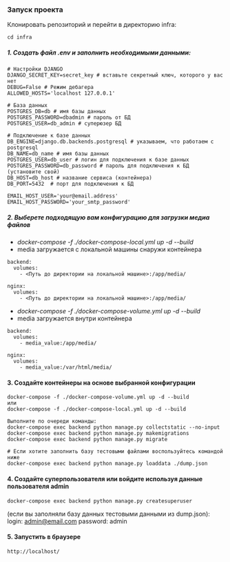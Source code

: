 ### Запуск проекта

Клонировать репозиторий и перейти в директорию infra:
```
cd infra
```
##### 1. Создать файл .env и заполнить необходимыми данными:

```dotenv
# Настройки DJANGO
DJANGO_SECRET_KEY=secret_key # вставьте секретный ключ, которого у вас нет
DEBUG=False # Режим дебагера
ALLOWED_HOSTS='localhost 127.0.0.1'

# База данных
POSTGRES_DB=db # имя базы данных
POSTGRES_PASSWORD=dbadmin # пароль от БД
POSTGRES_USER=db_admin # суперюзер БД

# Подключение к базе данных
DB_ENGINE=django.db.backends.postgresql # указываем, что работаем с postgresql
DB_NAME=db_name # имя базы данных
POSTGRES_USER=db_user # логин для подключения к базе данных
POSTGRES_PASSWORD=db_password # пароль для подключения к БД (установите свой)
DB_HOST=db_host # название сервиса (контейнера)
DB_PORT=5432  # порт для подключения к БД

EMAIL_HOST_USER='your@email.address'
EMAIL_HOST_PASSWORD='your_smtp_password'
```
##### 2. Выберете подходящую вам конфигурацию для загрузки медиа файлов

- _docker-compose -f ./docker-compose-local.yml up -d --build_
- media загружается с локальной машины снаружи контейнера

```
backend:
  volumes:
    - <Путь до директории на локальной машине>:/app/media/
    
nginx:
  volumes:
    - <Путь до директории на локальной машине>:/app/media/
```

- _docker-compose -f ./docker-compose-volume.yml up -d --build_
- media загружается внутри контейнера

```
backend:
  volumes:
    - media_value:/app/media/

nginx:
  volumes:
    - media_value:/var/html/media/
```

#### 3. Создайте контейнеры на основе выбранной конфигурации
```
docker-compose -f ./docker-compose-volume.yml up -d --build
или
docker-compose -f ./docker-compose-local.yml up -d --build

Выполните по очереди команды:
docker-compose exec backend python manage.py collectstatic --no-input
docker-compose exec backend python manage.py makemigrations
docker-compose exec backend python manage.py migrate

# Если хотите заполнить базу тестовыми файлами воспользуйтесь командой ниже
docker-compose exec backend python manage.py loaddata ./dump.json
```
#### 4. Создайте суперпользователя или войдите используя данные пользователя admin
```
docker-compose exec backend python manage.py createsuperuser
```
(если вы заполняли базу данных тестовыми данными из dump.json):
login: admin@email.com
password: admin

#### 5. Запустить в браузере

```
http://localhost/
```